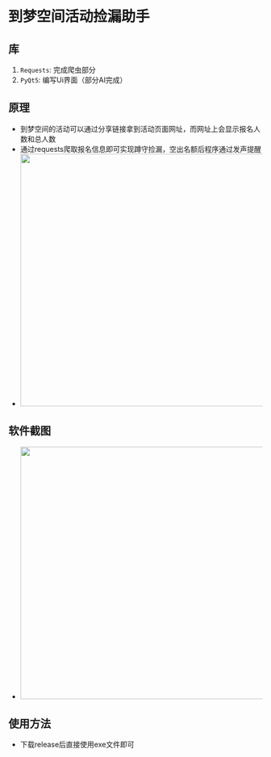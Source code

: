 # 到梦空间活动捡漏助手

## 库
1. `Requests`: 完成爬虫部分
2. `PyQt5`: 编写Ui界面（部分AI完成）

## 原理
- 到梦空间的活动可以通过分享链接拿到活动页面网址，而网址上会显示报名人数和总人数
- 通过requests爬取报名信息即可实现蹲守捡漏，空出名额后程序通过发声提醒
- <img src="https://github.com/user-attachments/assets/272a5ea5-4b32-43c5-ac64-9b11078bf096" width="500px">

## 软件截图
- <img src="https://github.com/user-attachments/assets/0d6a1285-14b5-42b5-9c3d-11a2d014b69a" width="500px">

## 使用方法
- 下载release后直接使用exe文件即可
